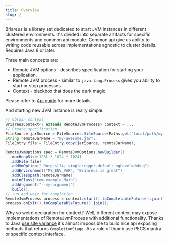 ```yaml
---
title: Overview
slug: /
---
```


Briareus is a library set dedicated to start JVM instances in different clustered environments. 
It's divided into separate artifacts for specific environments and common api module.
Common api give us ability to writing code reusable across implementations agnostic to cluster details.
Requires Java 8 or later.

Three main concepts are:
* Remote JVM options - describes specification for starting your application.
* Remote JVM process - similar to `java.lang.Process` gives you ability to start or stop processes. 
* Context - blackbox that does the dark magic.

Please refer to [Api guide](guides/api.md) for more details.

And starting new JVM instance is really simple.

```java
// Obtain context
BriareusContext<? extends RemoteJvmProcess> context = ...
// Create specification
FileSource jarSource = FileSources.fileSource(Paths.get("local/path/my-awesome-locacl.jar");
String remoteJarName = "my-awesome.jar";
FileEntry file = FileEntry.copy(jarSource, remoteJarName);

RemoteJvmOptions spec = RemoteJvmOptions.newBuilder()
  .maxHeapSize(128L * 1024 * 1024)
  .addFile(file)
  .addVmOption("-Dorg.slf4j.simpleLogger.defaultLogLevel=debug")
  .addEnvironment("MY_ENV_VAR", "Briareus is great")
  .addClasspath(remoteJarName)
  .mainClass("com.example.Main")
  .addArgument("--my-argument")
  .build();
// run and wait for completion
RemoteJvmProcess process = context.start().toCompletableFuture().join();
process.onExit().toCompletableFuture().join();
``` 

Why so weird declaration for context? Well, different context may expose implementations of RemoteJvmProcess with
additional functionality. Thanks to Java [use site variance][wiki-use-site-variance] it's almost impossible to
build nice api exposing methods that returns ```CompletionStage```.
As a rule of thumb use PECS mantra or specific context interface. 

[wiki-use-site-variance]: <https://en.wikipedia.org/wiki/Covariance_and_contravariance_(computer_science)#Use-site_variance_annotations_(wildcards)>
